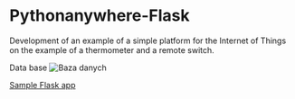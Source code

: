# Pythonanywhere-Flask
Development of an example of a simple platform for the Internet of Things on the example of a thermometer and a remote switch.

Data base
![Baza danych](/pic/temperatura.png)

[Sample Flask app](sample.py)
